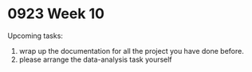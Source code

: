 # 0923 Week 10

Upcoming tasks:
1. wrap up the documentation for all the project you have done before.
2. please arrange the data-analysis task yourself




